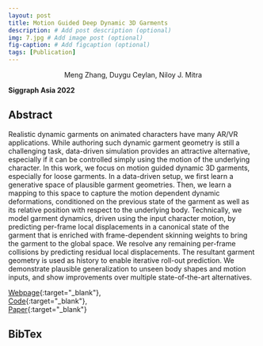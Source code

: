 ```yaml
---
layout: post
title: Motion Guided Deep Dynamic 3D Garments
description: # Add post description (optional)
img: 7.jpg # Add image post (optional)
fig-caption: # Add figcaption (optional)
tags: [Publication]
---
```

<center>Meng Zhang, Duygu Ceylan, Niloy J. Mitra</center>

**Siggraph Asia 2022**

## Abstract
Realistic dynamic garments on animated characters have many AR/VR applications.
While authoring such dynamic garment geometry is still a challenging
task, data-driven simulation provides an attractive alternative, especially
if it can be controlled simply using the motion of the underlying character.
In this work, we focus on motion guided dynamic 3D garments, especially
for loose garments. In a data-driven setup, we first learn a generative space
of plausible garment geometries. Then, we learn a mapping to this space to
capture the motion dependent dynamic deformations, conditioned on the
previous state of the garment as well as its relative position with respect to
the underlying body. Technically, we model garment dynamics, driven using
the input character motion, by predicting per-frame local displacements
in a canonical state of the garment that is enriched with frame-dependent
skinning weights to bring the garment to the global space. We resolve any
remaining per-frame collisions by predicting residual local displacements.
The resultant garment geometry is used as history to enable iterative roll-out
prediction. We demonstrate plausible generalization to unseen body shapes
and motion inputs, and show improvements over multiple state-of-the-art
alternatives.


[Webpage](https://geometry.cs.ucl.ac.uk/projects/2022/MotionDeepGarment/){:target="_blank"}, <br />
[Code](https://github.com/MengZephyr/Motion-Guided-Deep-Dynamic-3D-Garment){:target="_blank"}, <br />
[Paper](https://arxiv.org/pdf/2209.11449.pdf){:target="_blank"}

## BibTex
